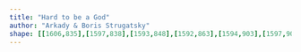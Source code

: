 ```yaml
---
title: "Hard to be a God"
author: "Arkady & Boris Strugatsky"
shape: [[1606,835],[1597,838],[1593,848],[1592,863],[1594,903],[1597,908],[1601,910],[1610,919],[1618,925],[1627,929],[1633,935],[1636,941],[1638,953],[1636,977],[1637,993],[1635,1011],[1633,1113],[1631,1134],[1628,1273],[1626,1279],[1627,1313],[1620,1502],[1618,1610],[1619,1648],[1616,1743],[1614,1758],[1613,1854],[1617,1865],[1621,1869],[1651,1874],[1685,1874],[1689,1873],[1693,1866],[1697,1755],[1699,1739],[1699,1673],[1702,1624],[1706,1497],[1705,1470],[1707,1462],[1708,1397],[1710,1387],[1711,1328],[1713,1313],[1712,1259],[1715,1185],[1715,1144],[1719,1077],[1724,857],[1719,852],[1695,845],[1665,840],[1651,840],[1636,836],[1624,835]]
---
```

